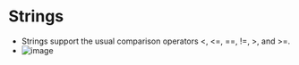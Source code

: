 # Strings

 - Strings support the usual comparison operators <, <=, ==, !=, >, and >=.
 - ![image](https://user-images.githubusercontent.com/33820951/169605282-2e3b8ba1-9a41-4cdd-9b75-8ff8c0faeabe.png)
